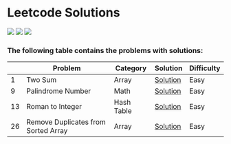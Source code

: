 # Leetcode Solutions
![](https://img.shields.io/badge/language-Python-blue.svg)
![](https://img.shields.io/badge/language-Java-green.svg)
![](https://img.shields.io/badge/%3E-leetcode-orange.svg)
### The following table contains the problems with solutions:

|   | Problem | Category | Solution | Difficulty |
|---| ------------- | ---------- | ---------- | ---------- |
|1| Two Sum | Array | [Solution](https://github.com/nnanwang/Leetcode-Notebook/blob/main/Solutions/1_Two_Sum.md) | Easy |
|9| Palindrome Number | Math | [Solution](https://github.com/nnanwang/Leetcode-Notebook/blob/main/Solutions/9_Panlindrome_Number.md) | Easy |
|13| Roman to Integer | Hash Table | [Solution](https://github.com/nnanwang/Leetcode-Notebook/blob/main/Solutions/13_Roman_to_Integer.md) | Easy |
|26| Remove Duplicates from Sorted Array | Array | [Solution](https://github.com/nnanwang/Leetcode-Notebook/blob/main/Solutions/26_Remove_Duplicates_from_Sorted_Array.md) | Easy |

